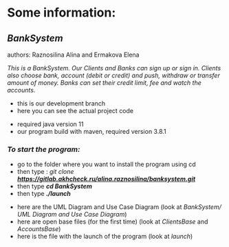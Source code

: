 # Some information:

## _BankSystem_
authors: Raznosilina Alina and Ermakova Elena

_This is a BankSystem. Our Clients and Banks can sign up or sign in. Clients also choose bank, account (debit or credit)
and push, withdraw or transfer amount of money. Banks can set their credit limit, fee and watch the accounts._

* this is our development branch
* here you can see the actual project code

+ required java version 11
+ our program build with maven, required version 3.8.1

### _To start the program:_
* go to the folder where you want to install the program using cd
* then type : _git clone_ _**https://gitlab.akhcheck.ru/alina.raznosilina/banksystem.git**_
* then type _**cd BankSystem**_
* then type _**./launch**_

+ here are the UML Diagram and Use Case Diagram (look at _BankSystem/ UML Diagram and Use Case Diagram_)
+ here are open base files (for the first time) (look at _ClientsBase_ and _AccountsBase_)
+ here is the file with the launch of the program (look at _launch_)
